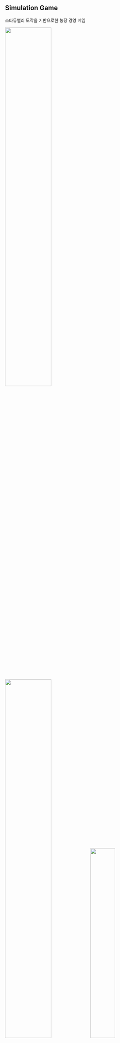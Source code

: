 ## Simulation Game
스타듀밸리 모작을 기반으로한 농장 경영 게임 

 <img src ="https://user-images.githubusercontent.com/49131724/128915397-6eed5745-7d74-48ba-985b-a00ac5e9be9f.png" width="55%"> <img src ="https://user-images.githubusercontent.com/49131724/128911801-7242119c-bc01-4200-b661-7358d6177d8a.png" width="55%">
 <img src ="https://user-images.githubusercontent.com/49131724/128911579-61391115-1c93-40ab-9504-0ebc9dc7acdb.png" width="40%"> <img src ="https://user-images.githubusercontent.com/49131724/128911590-e04f47c3-514c-4c9e-b301-3ba8a47185a5.png" width="40%">


## Execution Video
[https://youtu.be/KYltYp41Fo0](https://youtu.be/KYltYp41Fo0)
